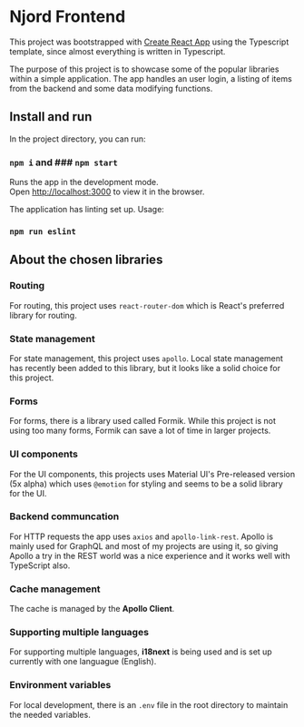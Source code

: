 # Njord Frontend

This project was bootstrapped with [Create React App](https://github.com/facebook/create-react-app) using the Typescript template, since almost everything is written in Typescript.

The purpose of this project is to showcase some of the popular libraries within a simple application. The app handles an user login, a listing of items from the backend and some data modifying functions.

## Install and run

In the project directory, you can run:

### `npm i` and ### `npm start`

Runs the app in the development mode.\
Open [http://localhost:3000](http://localhost:3000) to view it in the browser.

The application has linting set up. Usage:
### `npm run eslint`


## About the chosen libraries

### Routing
For routing, this project uses `react-router-dom` which is React's preferred library for routing.

### State management
For state management, this project uses `apollo`. Local state management has recently been added to this library, but it looks like a solid choice for this project.

### Forms
For forms, there is a library used called Formik. While this project is not using too many forms, Formik can save a lot of time in larger projects.

### UI components
For the UI components, this projects uses Material UI's Pre-released version (5x alpha) which uses `@emotion` for styling and seems to be a solid library for the UI.

### Backend communcation
For HTTP requests the app uses `axios` and `apollo-link-rest`. Apollo is mainly used for GraphQL and most of my projects are using it, so giving Apollo a try in the REST world was a nice experience and it works well with TypeScript also.

### Cache management
The cache is managed by the **Apollo Client**.

### Supporting multiple languages
For supporting multiple languages, **i18next** is being used and is set up currently with one languague (English).

### Environment variables
For local development, there is an `.env` file in the root directory to maintain the needed variables.